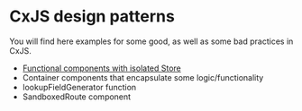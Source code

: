 # CxJS design patterns

You will find here examples for some good, as well as some bad practices in CxJS. 

* [Functional components with isolated Store](examples/isolated-functional-components/index.md)
* Container components that encapsulate some logic/functionality
* lookupFieldGenerator function
* SandboxedRoute component

